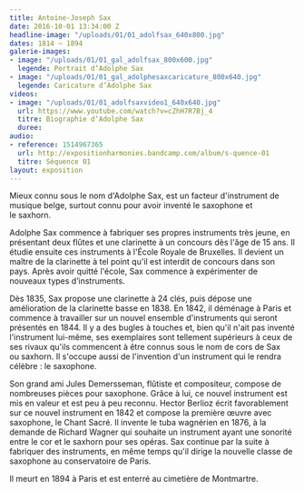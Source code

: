 ```yaml
---
title: Antoine-Joseph Sax
date: 2016-10-01 13:34:00 Z
headline-image: "/uploads/01/01_adolfsax_640x800.jpg"
dates: 1814 ~ 1894
galerie-images:
- image: "/uploads/01/01_gal_adolfsax_800x600.jpg"
  legende: Portrait d’Adolphe Sax
- image: "/uploads/01/01_gal_adolphesaxcaricature_800x640.jpg"
  legende: Caricature d’Adolphe Sax
videos:
- image: "/uploads/01/01_adolfsaxvideo1_640x640.jpg"
  url: https://www.youtube.com/watch?v=cZhH7R7Bj_4
  titre: Biographie d’Adolphe Sax
  duree:
audio:
- reference: 1514967365
  url: http://expositionharmonies.bandcamp.com/album/s-quence-01
  titre: Séquence 01
layout: exposition
---
```


Mieux connu sous le nom d'Adolphe Sax, est un facteur d'instrument de musique belge, surtout connu pour avoir inventé le saxophone et le saxhorn.

Adolphe Sax commence à fabriquer ses propres instruments très jeune, en présentant deux flûtes et une clarinette à un concours dès l'âge de 15 ans. Il étudie ensuite ces instruments à l'École Royale de Bruxelles. Il devient un maître de la clarinette à tel point qu'il est interdit de concours dans son pays. Après avoir quitté l'école, Sax commence à expérimenter de nouveaux types d’instruments.

Dès 1835, Sax propose une clarinette à 24 clés, puis dépose une amélioration de la clarinette basse en 1838. En 1842, il déménage à Paris et commence à travailler sur un nouvel ensemble d'instruments qui seront présentés en 1844. Il y a des bugles à touches et, bien qu'il n'ait pas inventé l'instrument lui-même, ses exemplaires sont tellement supérieurs à ceux de ses rivaux qu'ils commencent à être connus sous le nom de cors de Sax ou saxhorn. Il s'occupe aussi de l'invention d'un instrument qui le rendra célèbre : le saxophone.

Son grand ami Jules Demersseman, flûtiste et compositeur, compose de nombreuses pièces pour saxophone. Grâce à lui, ce nouvel instrument est mis en valeur et est peu à peu reconnu. Hector Berlioz écrit favorablement sur ce nouvel instrument en 1842 et compose la première œuvre avec saxophone, le Chant Sacré. Il invente le tuba wagnérien en 1876, à la demande de Richard Wagner qui souhaite un instrument ayant une sonorité entre le cor et le saxhorn pour ses opéras.
Sax continue par la suite à fabriquer des instruments, en même temps qu'il dirige la nouvelle classe de saxophone au conservatoire de Paris.

Il meurt en 1894 à Paris et est enterré au cimetière de Montmartre.
